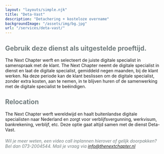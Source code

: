 ```yaml
---
layout: "layouts/simple.njk"
title: "Deta-Vast"
description: "Detachering + kosteloze overname"
backgroundImage: "/assets/img/bg.jpg"
url: "/services/deta-vast/"
---
```


## <span style="color:#717C7D;"> Gebruik deze dienst als uitgestelde proeftijd.

The Next Chapter werft en selecteert de juiste digitale specialist in samenspraak met de klant. The Next Chapter neemt de digitale specialist in dienst en laat de digitale specialist,
gemiddeld negen maanden, bij de klant werken. Na deze periode kan de klant beslissen om de digitale specialist, zonder extra kosten, aan te nemen, in te blijven huren of de
samenwerking met de digitale specialist te beëindigen.

## <span style="color:#717C7D;"> Relocation
The Next Chapter werft wereldwijd en haalt buitenlandse digitale specialisten naar Nederland en zorgt voor verblijfsvergunning, werkvisum, bankrekening, verblijf, etc.
Deze optie gaat altijd samen met de dienst Deta-Vast.

###### <span style="color: #717C7D"> Wil je meer weten, een video call inplannen hierover of gelijk doorpakken? Bel dan 073-2004544. Mail je vraag via <a href="mailto:info@digitaltribes.nl">info@thenextchapter.nl</a></span>